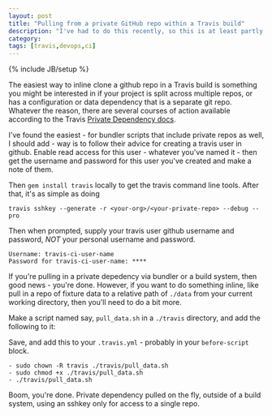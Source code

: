 ```yaml
---
layout: post
title: "Pulling from a private GitHub repo within a Travis build"
description: "I've had to do this recently, so this is at least partly an aide-memoire."
category: 
tags: [travis,devops,ci]
---
```

{% include JB/setup %}

The easiest way to inline clone a github repo in a Travis build is something you might be interested in if your project is split across multiple repos, or has a configuration or data dependency that is a separate git repo. Whatever the reason, there are several courses of action available according to the Travis [Private Dependency docs](https://docs.travis-ci.com/user/private-dependencies/). 

I've found the easiest - for bundler scripts that include private repos as well, I should add - way is to follow their advice for creating a travis user in github. Enable read access for this user - whatever you've named it - then get the username and password for this user you've created and make a note of them. 

Then `gem install travis` locally to get the travis command line tools. After that, it's as simple as doing

    travis sshkey --generate -r <your-org>/<your-private-repo> --debug --pro

Then when prompted, supply your travis user github username and password, _NOT_ your personal username and password.

    Username: travis-ci-user-name
    Password for travis-ci-user-name: ****

If you're pulling in a private depedency via bundler or a build system, then good news - you're done. However, if you want to do something inline, like pull in a repo of fixture data to a relative path of `./data` from your current working directory, then you'll need to do a bit more.

Make a script named say, `pull_data.sh` in a `./travis` directory, and add the following to it:

<script src="https://gist.github.com/the-frey/07b51790fe225969e088b240fdd51015.js"></script>

Save, and add this to your `.travis.yml` - probably in your `before-script` block.

    - sudo chown -R travis ./travis/pull_data.sh
    - sudo chmod +x ./travis/pull_data.sh
    - ./travis/pull_data.sh

Boom, you're done. Private dependency pulled on the fly, outside of a build system, using an sshkey only for access to a single repo.